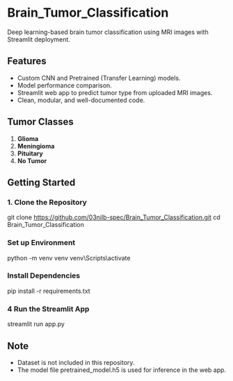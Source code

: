 # Brain_Tumor_Classification
Deep learning-based brain tumor classification using MRI images with Streamlit deployment.
## Features
- Custom CNN and Pretrained (Transfer Learning) models.
- Model performance comparison.
- Streamlit web app to predict tumor type from uploaded MRI images.
- Clean, modular, and well-documented code.

## Tumor Classes
1. **Glioma**
2. **Meningioma**
3. **Pituitary**
4. **No Tumor**

## Getting Started

### 1. Clone the Repository

git clone https://github.com/03nilb-spec/Brain_Tumor_Classification.git
cd Brain_Tumor_Classification

### Set up Environment 
python -m venv venv
venv\Scripts\activate   

### Install Dependencies
pip install -r requirements.txt

### 4 Run the Streamlit App
streamlit run app.py

## Note 
- Dataset is not included in this repository.
- The model file pretrained_model.h5 is used for inference in the web app.

